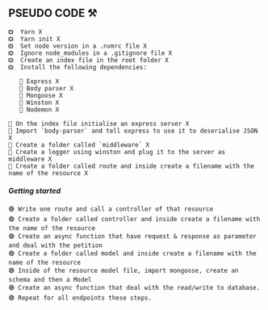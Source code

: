 ## PSEUDO CODE ⚒

    ❎  Yarn X
    ❎  Yarn init X
    ❎  Set node version in a .nvmrc file X
    ❎  Ignore node_modules in a .gitignore file X
    ❎  Create an index file in the root folder X
    ❎  Install the following dependencies:

       💠 Express X
       💠 Body parser X
       💠 Mongoose X
       💠 Winston X
       💠 Nodemon X

    🔹 On the index file initialise an express server X
    🔹 Import `body-parser` and tell express to use it to deserialise JSON X
    🔹 Create a folder called `middleware` X
    🔹 Create a logger using winston and plug it to the server as middleware X
    🔹 Create a folder called route and inside create a filename with the name of the resource X

#### _Getting started_

    🟢 Write one route and call a controller of that resource
    🟢 Create a folder called controller and inside create a filename with the name of the resource
    🟢 Create an async function that have request & response as parameter and deal with the petition
    🟢 Create a folder called model and inside create a filename with the name of the resource
    🟢 Inside of the resource model file, import mongoose, create an schema and then a Model
    🟢 Create an async function that deal with the read/write to database.
    🟢 Repeat for all endpoints these steps.
